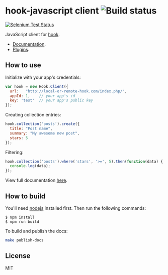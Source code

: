 hook-javascript client ![Build status](https://travis-ci.org/doubleleft/hook-javascript.svg?branch=master)
===

[![Selenium Test Status](https://saucelabs.com/browser-matrix/hook-javascript.svg)](https://saucelabs.com/u/hook-javascript)

JavaScript client for [hook](https://github.com/doubleleft/hook).

- [Documentation](http://doubleleft.github.io/hook-javascript/classes/Hook.Client.html).
- [Plugins](https://github.com/doubleleft/hook-javascript/wiki/Plugins).

How to use
---

Initialize with your app's credentials:

```javascript
var hook = new Hook.Client({
  url:   "http://local-or-remote-hook.com/index.php/",
  appId: 1,    // your app's id
  key: 'test'  // your app's public key
});
```

Creating collection entries:

```javascript
hook.collection('posts').create({
  title: "Post name",
  summary: "My awesome new post",
  stars: 5
});
```

Filtering:

```javascript
hook.collection('posts').where('stars', '>=', 5).then(function(data) {
  console.log(data);
});
```

View full documentation [here](http://doubleleft.github.io/hook-javascript/classes/Hook.Client.html).

How to build
---

You'll need [nodejs](http://nodejs.org/) installed first. Then run the following
commands:

    $ npm install
    $ npm run build

To build and publish the docs:

```bash
make publish-docs
```

License
---

MIT
